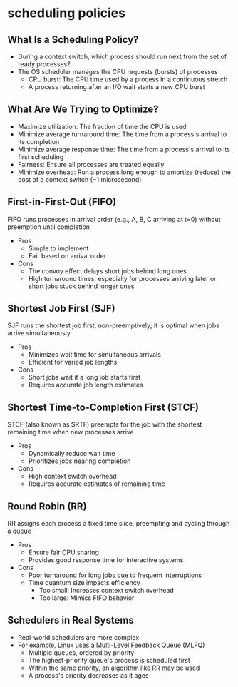 # scheduling policies

## What Is a Scheduling Policy?

- During a context switch, which process should run next from the set of ready processes?
- The OS scheduler manages the CPU requests (bursts) of processes
  - CPU burst: The CPU time used by a process in a continuous stretch
  - A process returning after an I/O wait starts a new CPU burst

## What Are We Trying to Optimize?

- Maximize utilization: The fraction of time the CPU is used
- Minimize average turnaround time: The time from a process's arrival to its completion
- Minimize average response time: The time from a process's arrival to its first scheduling
- Fairness: Ensure all processes are treated equally
- Minimize overhead: Run a process long enough to amortize (reduce) the cost of a context switch (~1 microsecond)

## First-in-First-Out (FIFO)

FIFO runs processes in arrival order (e.g., A, B, C arriving at t=0) without preemption until completion

- Pros
  - Simple to implement
  - Fair based on arrival order
- Cons
  - The convoy effect delays short jobs behind long ones
  - High turnaround times, especially for processes arriving later or short jobs stuck behind longer ones

<!-- ![img](./img/20.png) -->

## Shortest Job First (SJF)

SJF runs the shortest job first, non-preemptively; it is optimal when jobs arrive simultaneously

- Pros
  - Minimizes wait time for simultaneous arrivals
  - Efficient for varied job lengths
- Cons
  - Short jobs wait if a long job starts first
  - Requires accurate job length estimates

<!-- ![img](./img/21.png) -->

## Shortest Time-to-Completion First (STCF)

STCF (also known as SRTF) preempts for the job with the shortest remaining time when new processes arrive

- Pros
  - Dynamically reduce wait time
  - Prioritizes jobs nearing completion
- Cons
  - High context switch overhead
  - Requires accurate estimates of remaining time
  
<!-- ![img](./img/22.png) -->

## Round Robin (RR)

RR assigns each process a fixed time slice, preempting and cycling through a queue

- Pros
  - Ensure fair CPU sharing
  - Provides good response time for interactive systems
- Cons
  - Poor turnaround for long jobs due to frequent interruptions
  - Time quantum size impacts efficiency
    - Too small: Increases context switch overhead
    - Too large: Mimics FIFO behavior

<!-- ![img](./img/23.png) -->

## Schedulers in Real Systems

- Real-world schedulers are more complex
- For example, Linux uses a Multi-Level Feedback Queue (MLFQ)
  - Multiple queues, ordered by priority
  - The highest-priority queue's process is scheduled first
  - Within the same priority, an algorithm like RR may be used
  - A process's priority decreases as it ages
